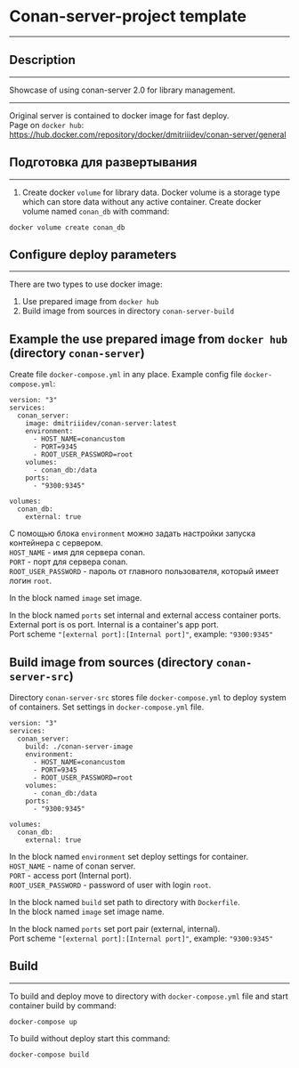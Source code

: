 # Conan-server-project template
___
## Description
___
Showcase of using conan-server 2.0 for library management.
___
Original server is contained to docker image for fast deploy.  
Page on ```docker hub```: https://hub.docker.com/repository/docker/dmitriiidev/conan-server/general
## Подготовка для развертывания
___
1. Create docker ```volume``` for library data.
Docker volume is a storage type which can store data without any active container.
Create docker volume named ```conan_db``` with command:
```
docker volume create conan_db
```

## Configure deploy parameters
___
There are two types to use docker image:
1. Use prepared image from ```docker hub```
2. Build image from sources in directory ```conan-server-build```

## Example the use prepared image from ```docker hub``` (directory ```conan-server```)
Create file ```docker-compose.yml``` in any place. 
Example config file ```docker-compose.yml```:
```
version: "3"
services:
  conan_server:
    image: dmitriiidev/conan-server:latest
    environment:
      - HOST_NAME=conancustom
      - PORT=9345
      - ROOT_USER_PASSWORD=root
    volumes:
      - conan_db:/data
    ports:
      - "9300:9345"

volumes:
  conan_db:
    external: true
```

С помощью блока ```environment``` можно задать настройки запуска контейнера с сервером.  
```HOST_NAME``` - имя для сервера conan.  
```PORT``` - порт для сервера conan.  
```ROOT_USER_PASSWORD``` - пароль от главного пользователя, который имеет логин ```root```.

In the block named ```image``` set image.  

In the block named ```ports``` set internal and external access container ports.
External port is os port. Internal is a container's app port.  
Port scheme ```"[external port]:[Internal port]"```, example: ```"9300:9345"```

## Build image from sources (directory ```conan-server-src```)
Directory ```conan-server-src``` stores file ```docker-compose.yml``` to deploy system of containers.
Set settings in ```docker-compose.yml``` file.

```
version: "3"
services:
  conan_server:
    build: ./conan-server-image
    environment:
      - HOST_NAME=conancustom
      - PORT=9345
      - ROOT_USER_PASSWORD=root
    volumes:
      - conan_db:/data
    ports:
      - "9300:9345"

volumes:
  conan_db:
    external: true
```

In the block named ```environment``` set deploy settings for container.  
```HOST_NAME``` - name of conan server.  
```PORT``` - access port (Internal port).  
```ROOT_USER_PASSWORD``` - password of user with login ```root```.

In the block named ```build``` set path to directory with ```Dockerfile```.  
In the block named ```image``` set image name.  

In the block named ```ports``` set port pair (external, internal).  
Port scheme ```"[external port]:[Internal port]"```, example: ```"9300:9345"```

## Build
___
To build and deploy move to directory with ```docker-compose.yml```
file and start container build by command:
```
docker-compose up
```
To build without deploy start this command:
```
docker-compose build
```